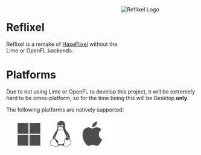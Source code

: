 <img src="images/reflixel.png" alt="Reflixel Logo" align="right" width="200" height="200" />

# Reflixel
Reflixel is a remake of [HaxeFlixel](https://github.com/HaxeFlixel/flixel) without the Lime or OpenFL backends.

# Platforms
Due to not using Lime or OpenFL to develop this project, it will be extremely hard to
be cross-platform, so for the time being this will be Desktop **only**.

The following platforms are natively supported:

![](images/platforms.png)
